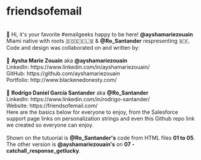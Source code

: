 # friendsofemail <br>

<br>
👋 Hi, it's your favorite #emailgeeks happy to be here! <b>@ayshamariezouain</b> Miami native with roots 🇩🇴🇪🇸🇱🇧 & <b>@Ro_Santander</b> respresenting 🇲🇽.
Code and design was collaborated on and written by: <br> <br>
💌 <b>Aysha Marie Zouain</b> aka <b>@ayshamariezouain</b><br>  
LinkedIn: https://www.linkedin.com/in/ayshamariezouain/<br>
GitHub: https://github.com/ayshamariezouain <br>
Portfolio: http://www.blackenedonesty.com/ <br> <br> 
💌 <b>Rodrigo Daniel García Santander</b> aka <b>@Ro_Santander</b><br>   
LinkedIn: https://www.linkedin.com/in/rodrigo-santander/<br> 
Website: https://friendsofemail.com/<br>  
Here are the basics below for everyone to enjoy, from the Salesforce support page links on personalization strings and even this Github repo link we created so everyone can enjoy.<br><br>  
Shown on the tutuorial is <b>@Ro_Santander's</b> code from HTML files <b>01 to 05</b>.<br>
The other version is <b>@ayshamariezouain's</b> on <b>07 - catchall_response_getlucky</b>.
           
				
